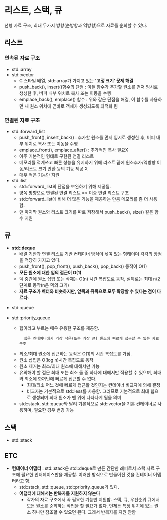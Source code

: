 # 리스트, 스택, 큐

선형 자료 구조, 최대 두가지 방향(순방향과 역방향)으로 자료를 순회할 수 있다.
## 리스트

### 연속된 자료 구조

- std::array
- std::vector
  - C 스타일 배열, std::array가 가지고 있는 **'고정 크기' 문제 해결**
  - push_back(), insert()함수의 단점 : 이들 함수가 추가할 원소를 먼저 임시로 생성한 후, 버퍼 내부 위치로 복사 또는 이동을 수행
  - emplace_back(), emplace() 함수 : 위와 같은 단점을 해결, 이 함수를 사용하면 새 원소 위치에 곧바로 객체가 생성되도록 최적화 됨

### 연결된 자료 구조

- std::forward_list
  - push_front(), insert_back() : 추가할 원소를 먼저 임시로 생성한 후, 버퍼 내부 위치로 복사 또는 이동을 수행
  - emplace_front(), emplace_after() : 추가적인 복사 필요X
  - 아주 기본적인 형태로 구현된 연결 리스트
  - 메모리를 적게쓰고 빠른 성능을 유지하기 위해 리스트 끝에 원소추가/역방향 이동/리스트 크기 반환 등의 기능 제공 X
  - 매우 적은 기능만 지원
- std::list
  - std::forward_list의 단점을 보완하기 위해 제공됨.
  - 양쪽 방향으로 연결된 연결 리스트 => 이중 연결 리스트 구조
  - std::forward_list에 비해 더 많은 기능을 제공하는 만큼 메모리를 좀 더 사용함.
  - 맨 마지막 원소와 리스트 크기를 따로 저장해서 push_back(), size() 같은 함수 지원

## 큐

- **std::deque**
  - 배열 기반과 연결 리스트 기반 컨테이너 방식이 섞여 있는 형태이며 각각의 장점을 적당히 가지고 있다.
  - push_front(), pop_front(), push_back(), pop_back() 동작이 O(1)
  - **모든 원소에 대한 임의 접근이 O(1)**
  - 덱 중간에 원소 삽입 또는 삭제는 O(n) 시간 복잡도로 동작, 실제로는 최대 n/2 단계로 동작(n은 덱의 크기)
  - **자료 구조가 벡터와 비슷하지만, 앞쪽과 뒤쪽으로 모두 확장할 수 있다는 점이 다르다.**

* std::queue
* std::priority_queue

  - 힙이라고 부르는 매우 유용한 구조를 제공함.
    ```
      힙은 컨테이너에서 가장 작은(또는 가장 큰) 원소에 빠르게 접근할 수 있는 자료구조
    ```

  * 최소/최대 원소에 접근하는 동작은 O(1)의 시간 복잡도를 가짐.
  * 원소 삽입은 O(log n)시간 복잡도로 동작
  * 원소 제거는 최소/최대 원소에 대해서만 가능
  * 유의해야 할 점은 최대 또는 최소 둘 중 하나에 대해서만 적용할 수 있으며, 최대와 최소에 한꺼번에 빠르게 접근할 수 없다.
    - 최대/최소 어느 것에 빠르게 접근할 것인지는 컨테이너 비교자에 의해 결정
    * 비교자는 기본적으로 std::less를 사용함. 그러므로 기본적으로 최대 힙으로 생성되며 최대 원소가 맨 위에 나타나게 됨을 의미
  * std::stack, std::queue와 달리 기본적으로 std::vector을 기본 컨테이너로 사용하며, 필요한 경우 변경 가능

## 스택

- std::stack

## ETC

- **컨테이너 어댑터** : std::stack은 std::deque로 만든 간단한 래퍼로서 스택 자료 구조에 필요한 인터페이스만을 제공함. 이러한 방식으로 만들어진 것을 컨테이너 어댑터라고 함.
  - std::stack, std::queue, std::priority_queue가 있다.
  * **어댑터에 대해서는 반복자를 지원하지 않는다**
    - 각가의 자료 구조에서 꼭 필요한 기능만 지원함. 스택, 큐, 우선순위 큐에서 모든 원소를 순회하는 작업을 할 필요가 없다. 언제든 특정 위치에 있는 원소 하나만 참조할 수 있으면 된다. 그래서 반복자를 지원 안함
